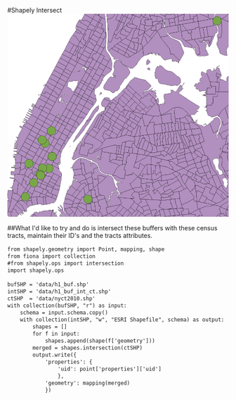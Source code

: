 #Shapely Intersect
![image](img/shapely_intersect.png)

##What I'd like to try and do is intersect these buffers with these census tracts, maintain their ID's and the tracts attributes. 


	from shapely.geometry import Point, mapping, shape
    from fiona import collection
    #from shapely.ops import intersection
    import shapely.ops

    bufSHP = 'data/h1_buf.shp'
    intSHP = 'data/h1_buf_int_ct.shp'
    ctSHP  = 'data/nyct2010.shp'
    with collection(bufSHP, "r") as input:
        schema = input.schema.copy()
        with collection(intSHP, "w", "ESRI Shapefile", schema) as output:
            shapes = []
            for f in input:
                shapes.append(shape(f['geometry']))
            merged = shapes.intersection(ctSHP)
            output.write({
                'properties': {
                    'uid': point['properties']['uid']
                    },
                'geometry': mapping(merged)
                })